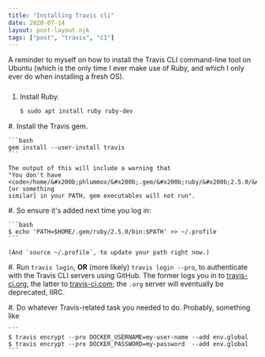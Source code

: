 ```yaml
---
title: "Installing Travis cli"
date: 2020-07-14
layout: post-layout.njk
tags: ["post", "travis", "CI"]
---
```


<style>
  li {
    margin-top: 18pt;
  }
</style>

A reminder to myself on how to install the Travis CLI command-line tool
on Ubuntu
(which is the only time I ever make use of Ruby, and which I only ever
do when installing a fresh OS).

1.  Install Ruby.

    ```bash
    $ sudo apt install ruby ruby-dev
    ```

#.  Install the Travis gem.

    ```bash
    gem install --user-install travis
    ```

    The output of this will include a warning that
    "You don't have <code>/home/&#x200b;phlummox/&#x200b;.gem/&#x200b;ruby/&#x200b;2.5.0/&#x200b;bin</code> [or something
    similar] in your PATH, gem executables will not run".

#.  So ensure it's added next time you log in: 

    ```bash
    $ echo 'PATH=$HOME/.gem/ruby/2.5.0/bin:$PATH' >> ~/.profile
    ```

    (And `source ~/.profile`, to update your path right now.)

#.  Run `travis login`, **OR** (more likely) `travis login --pro`,
    to authenticate with the Travis CLI servers using GitHub.
    The former logs you in to [travis-ci.org](https://travis-ci.org/), 
    the latter to [travis-ci.com](https://travis-ci.com/); the `.org`
    server will eventually be deprecated, IIRC.

#.  Do whatever Travis-related task you needed to do. Probably, something like

    ```
    $ travis encrypt --pro DOCKER_USERNAME=my-user-name --add env.global
    $ travis encrypt --pro DOCKER_PASSWORD=my-password  --add env.global
    ```

 
